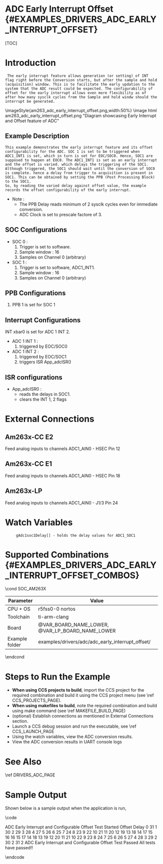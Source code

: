 # ADC Early Interrupt Offset {#EXAMPLES_DRIVERS_ADC_EARLY_INTERRUPT_OFFSET}

[TOC]

# Introduction
     The early interrupt feature allows generation (or setting) of INT flag right before the Conversion starts, but after the sample and hold (acquisition) window. This is to facilitate the early updation to the system that the ADC result could be expected. The configurability of offset for the early interrupt allows even more flexibility as of after how many sysclk cycles from the Sample and hold windw should the interrupt be generated.

\imageStyle{am263_adc_early_interrupt_offset.png,width:50%}
\image html am263_adc_early_interrupt_offset.png "Diagram showcasing Early Interrupt and Offset feature of ADC"
## Example Description
    This example demonstrates the early interrupt feature and its offset configurability for the ADC. SOC 1 is set to be triggered when ADC1_INT1 is set, which in turn is set for EOC/SOC0. Hence, SOC1 are supposed to happen at EOC0. The ADC1_INT1 is set as an early interrupt and the offset is varied. which delays the triggering of the SOC1. Although triggered, the SOC1 should wait until the conversion of SOC0 is complete. hence a delay from trigger to acquisition is present in SOC1. This can be obtained by setting the PPB (Post Processing Block) to the SOC1.
    So, by reading the varied delay against offset value, the example records the offset configurability of the early interrupt.
- Note :
    - The PPB Delay reads minimum of 2 sysclk cycles even for immediate conversion.
    - ADC Clock is set to prescale factore of 3.
## SOC Configurations
- SOC 0 :
    1. Trigger is set to software.
    2. Sample window : 16
    3. Samples on Channel 0 (arbitrary)
- SOC 1 :
    1. Trigger is set to software, ADC1_INT1.
    2. Sample window : 16
    3. Samples on Channel 0 (arbitrary)
## PPB Configurations
1. PPB 1 is set for SOC 1
## Interrupt Configurations
INT xbar0 is set for ADC 1 INT 2.
- ADC 1 INT 1 :
    1. triggered by EOC/SOC0
- ADC 1 INT 2 :
    1. triggered by EOC/SOC1
    2. triggers ISR App_adcISR()
## ISR configurations
- App_adcISR0 :
    - reads the delays in SOC1.
    - clears the INT 1, 2 flags
# External Connections
## Am263x-CC E2
Feed analog inputs to channels
         ADC1_AIN0 - HSEC Pin 12

## Am263x-CC E1
Feed analog inputs to channels
         ADC1_AIN0 - HSEC Pin 18
## Am263x-LP
Feed analog inputs to channels
         ADC1_AIN0 - J1/3 Pin 24
# Watch Variables
         gAdc1soc1Delay[] - holds the delay values for ADC1_SOC1

# Supported Combinations {#EXAMPLES_DRIVERS_ADC_EARLY_INTERRUPT_OFFSET_COMBOS}

\cond SOC_AM263X

 Parameter      | Value
 ---------------|-----------
 CPU + OS       | r5fss0-0 nortos
 Toolchain      | ti-arm-clang
 Board          | @VAR_BOARD_NAME_LOWER, @VAR_LP_BOARD_NAME_LOWER
 Example folder | examples/drivers/adc/adc_early_interrupt_offset/

\endcond

# Steps to Run the Example

- **When using CCS projects to build**, import the CCS project for the required combination
  and build it using the CCS project menu (see \ref CCS_PROJECTS_PAGE).
- **When using makefiles to build**, note the required combination and build using
  make command (see \ref MAKEFILE_BUILD_PAGE)
- (optional) Establish connections as mentioned in External Connections section.
- Launch a CCS debug session and run the executable, see \ref CCS_LAUNCH_PAGE
- Using the watch variables, view the ADC conversion results.
- View the ADC conversion results in UART console logs

# See Also

\ref DRIVERS_ADC_PAGE

# Sample Output

Shown below is a sample output when the application is run,

\code

ADC Early Interrupt and Configurable Offset Test Started
	Offset	Delay
	0	    31
	1	    30
	2	    29
	3	    28
	4	    27
	5	    26
	6	    25
	7	    24
	8	    23
	9	    22
	10	    21
	11	    20
	12	    19
	13	    18
	14	    17
	15	    16
	16	    15
	17	    14
	18	    13
	19	    12
	20	    11
	21	    10
	22	    9
	23	    8
	24	    7
	25	    6
	26	    5
	27	    4
	28	    3
	29	    2
	30	    2
	31	    2
ADC Early Interrupt and Configurable Offset Test Passed
All tests have passed!!

\endcode
